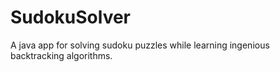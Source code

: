 # SudokuSolver
A java app for solving sudoku puzzles while learning ingenious backtracking algorithms.

